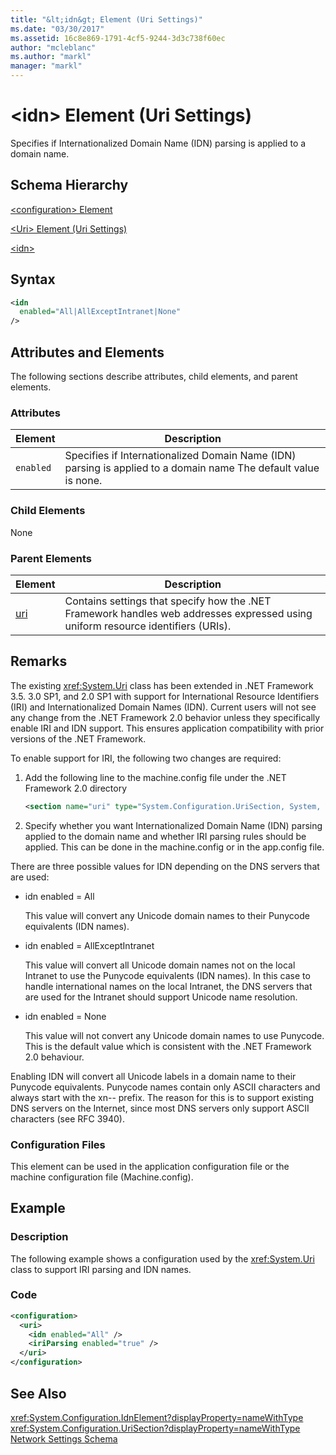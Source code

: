 ```yaml
---
title: "&lt;idn&gt; Element (Uri Settings)"
ms.date: "03/30/2017"
ms.assetid: 16c8e869-1791-4cf5-9244-3d3c738f60ec
author: "mcleblanc"
ms.author: "markl"
manager: "markl"
---
```

# &lt;idn&gt; Element (Uri Settings)
Specifies if Internationalized Domain Name (IDN) parsing is applied to a domain name.  

## Schema Hierarchy  
 [\<configuration> Element](../../../../../docs/framework/configure-apps/file-schema/configuration-element.md)  

 [\<Uri> Element (Uri Settings)](../../../../../docs/framework/configure-apps/file-schema/network/uri-element-uri-settings.md)  

 [\<idn>](../../../../../docs/framework/configure-apps/file-schema/network/idn-element-uri-settings.md)  

## Syntax  

```xml  
<idn  
  enabled="All|AllExceptIntranet|None"  
/>  
```  

## Attributes and Elements  
 The following sections describe attributes, child elements, and parent elements.  

### Attributes  


|**Element**|**Description**|  
|-----------------|---------------------|  
|`enabled`|Specifies if Internationalized Domain Name (IDN) parsing is applied to a domain name The default value is none.|  

### Child Elements  
 None  

### Parent Elements  


|**Element**|**Description**|  
|-----------------|---------------------|  
|[uri](../../../../../docs/framework/configure-apps/file-schema/network/uri-element-uri-settings.md)|Contains settings that specify how the .NET Framework handles web addresses expressed using uniform resource identifiers (URIs).|  

## Remarks  
 The existing <xref:System.Uri> class has been extended in .NET Framework 3.5. 3.0 SP1, and 2.0 SP1 with support for International Resource Identifiers (IRI) and Internationalized Domain Names (IDN). Current users will not see any change from the .NET Framework 2.0 behavior unless they specifically enable IRI and IDN support. This ensures application compatibility with prior versions of the .NET Framework.  

 To enable support for IRI, the following two changes are required:  

1. Add the following line to the machine.config file under the .NET Framework 2.0 directory  

   ```xml  
   <section name="uri" type="System.Configuration.UriSection, System, Version=2.0.0.0, Culture=neutral, PublicKeyToken=b77a5c561934e089" />  
   ```  

2. Specify whether you want Internationalized Domain Name (IDN) parsing applied to the domain name and whether IRI parsing rules should be applied. This can be done in the machine.config or in the app.config file.  

 There are three possible values for IDN depending on the DNS servers that are used:  

- idn enabled = All  

   This value will convert any Unicode domain names to their Punycode equivalents (IDN names).  

- idn enabled = AllExceptIntranet  

   This value will convert all Unicode domain names not on the local Intranet to use the Punycode equivalents (IDN names). In this case to handle international names on the local Intranet, the DNS servers that are used for the Intranet should support Unicode name resolution.  

- idn enabled = None  

   This value will not convert any Unicode domain names to use Punycode. This is the default value which is consistent with the .NET Framework 2.0 behaviour.  

 Enabling IDN will convert all Unicode labels in a domain name to their Punycode equivalents. Punycode names contain only ASCII characters and always start with the xn-- prefix. The reason for this is to support existing DNS servers on the Internet, since most DNS servers only support ASCII characters (see RFC 3940).  

### Configuration Files  
 This element can be used in the application configuration file or the machine configuration file (Machine.config).  

## Example  

### Description  
 The following example shows a configuration used by the <xref:System.Uri> class to support IRI parsing and IDN names.  

### Code  

```xml  
<configuration>  
  <uri>  
    <idn enabled="All" />  
    <iriParsing enabled="true" />  
  </uri>  
</configuration>  
```  

## See Also  
 <xref:System.Configuration.IdnElement?displayProperty=nameWithType>  
 <xref:System.Configuration.UriSection?displayProperty=nameWithType>  
 [Network Settings Schema](../../../../../docs/framework/configure-apps/file-schema/network/index.md)
